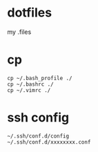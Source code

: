 # dotfiles
my .files

# cp
```
cp ~/.bash_profile ./
cp ~/.bashrc ./
cp ~/.vimrc ./
```

# ssh config
```
~/.ssh/conf.d/config
~/.ssh/conf.d/xxxxxxxx.conf
```

